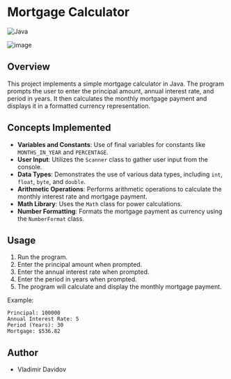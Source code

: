 # Mortgage Calculator
![Java](https://img.shields.io/badge/Java-ED8B00?style=for-the-badge&logo=java&logoColor=white)


![image](https://github.com/user-attachments/assets/ff49aebd-eeb4-4b79-b310-82132aa2b1cd)


## Overview

This project implements a simple mortgage calculator in Java. The program prompts the user to enter the principal amount, annual interest rate, and period in years. It then calculates the monthly mortgage payment and displays it in a formatted currency representation.

## Concepts Implemented

- **Variables and Constants**: Use of final variables for constants like `MONTHS_IN_YEAR` and `PERCENTAGE`.
- **User Input**: Utilizes the `Scanner` class to gather user input from the console.
- **Data Types**: Demonstrates the use of various data types, including `int`, `float`, `byte`, and `double`.
- **Arithmetic Operations**: Performs arithmetic operations to calculate the monthly interest rate and mortgage payment.
- **Math Library**: Uses the `Math` class for power calculations.
- **Number Formatting**: Formats the mortgage payment as currency using the `NumberFormat` class.

## Usage

1. Run the program.
2. Enter the principal amount when prompted.
3. Enter the annual interest rate when prompted.
4. Enter the period in years when prompted.
5. The program will calculate and display the monthly mortgage payment.

Example:
```
Principal: 100000
Annual Interest Rate: 5
Period (Years): 30
Mortgage: $536.82
```

## Author
- Vladimir Davidov
